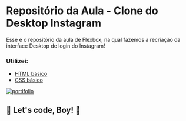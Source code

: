 # Repositório da Aula - Clone do Desktop Instagram

Esse é o repositório da aula de Flexbox, na qual fazemos a recriação da interface Desktop de login do Instagram! 

### Utilizei:

* [HTML básico](https://www.w3schools.com/html/)
* [CSS básico](https://developer.mozilla.org/pt-BR/docs/Web/CSS)

<a href="https://ibb.co/PY49V5R"><img src="https://i.ibb.co/LP6JsCM/portifolio.png" alt="portifolio" border="0"></a>

## 🚀 Let's code, Boy! 🚀
